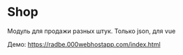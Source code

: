 # Shop
Модуль для продажи разных штук. Только json, для vue

Демо: https://radbe.000webhostapp.com/index.html
